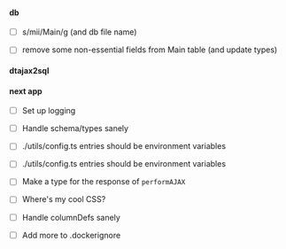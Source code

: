 

#### db

- [ ] s/mii/Main/g (and db file name)
- [ ] remove some non-essential fields from Main table (and update types)


#### dtajax2sql



#### next app

- [ ] Set up logging
- [ ] Handle schema/types sanely
- [ ] ./utils/config.ts entries should be environment variables
- [ ] ./utils/config.ts entries should be environment variables
- [ ] Make a type for the response of `performAJAX`
- [ ] Where's my cool CSS?
- [ ] Handle columnDefs sanely
- [ ] Add more to .dockerignore

